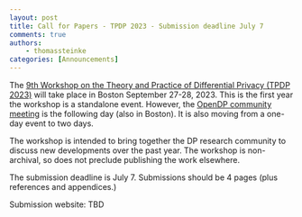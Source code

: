```yaml
---
layout: post
title: Call for Papers - TPDP 2023 - Submission deadline July 7
comments: true
authors: 
    - thomassteinke
categories: [Announcements]
---
```


The [9th Workshop on the Theory and Practice of Differential Privacy (TPDP 2023)](https://tpdp.journalprivacyconfidentiality.org/2023/) will take place in Boston September 27-28, 2023.
This is the first year the workshop is a standalone event. However, the [OpenDP community meeting](https://opendp.org/event/opendp-community-meeting-2023) is the following day (also in Boston). It is also moving from a one-day event to two days.

The workshop is intended to bring together the DP research community to discuss new developments over the past year. The workshop is non-archival, so does not preclude publishing the work elsewhere.

The submission deadline is July 7. Submissions should be 4 pages (plus references and appendices.)

Submission website: TBD
